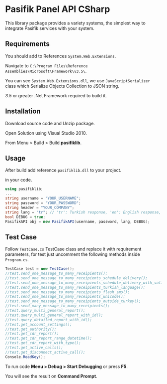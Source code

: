 # Pasifik Panel API CSharp
This library package provides a variety systems, the simplest way to integrate Pasifik services with your system.

## Requirements
You should add to References `System.Web.Extensions`.

Navigate to `C:\Program Files\Reference Assemblies\Microsoft\Framework\v3.5\`.

You can see `System.Web.Extensions.dll`, we use `JavaScriptSerializer` class which Serialize Objects Collection to JSON string.

*3.5* or greater .Net Framework required to build it.

## Installation
Download source code and Unzip package.

Open Solution using Visual Studio 2010.

From Menu > Build > Build **pasifiklib**.

## Usage
After build add reference `pasifiklib.dll` to your project.

in your code.
```csharp
using pasifiklib;
...
string username = "YOUR_USERNAME";
string password = "YOUR_PASSWORD";
string header = "YOUR_COMPANY";
string lang = "tr"; // 'tr': Turkish response, 'en': English response, 'ar': Arabic response.
bool DEBUG = true;
PasifikAPI obj = new PasifikAPI(username, password, lang, DEBUG);
```
## Test Case
Follow `TestCase.cs` TestCase class and replace it with requirement parameters, for test just uncomment the following methods inside `Program.cs`.

```csharp
TestCase test = new TestCase();
//test.send_one_message_to_many_receipients();
//test.send_one_message_to_many_receipients_schedule_delivery();
//test.send_one_message_to_many_receipients_schedule_delivery_with_validity_period();
//test.send_one_message_to_many_receipients_turkish_language();
//test.send_one_message_to_many_receipients_flash_sms();
//test.send_one_message_to_many_receipients_unicode();
//test.send_one_message_to_many_receipients_outside_turkey();
//test.send_many_message_to_many_receipients();
//test.query_multi_general_report();
//test.query_multi_general_report_with_id();
//test.query_detailed_report_with_id();
//test.get_account_settings();
//test.get_authority();
//test.get_cdr_report();
//test.get_cdr_report_range_datetime();
//test.get_cdr_report_with_type();
//test.get_active_calls();
//test.get_disconnect_active_call();
Console.ReadKey();
```
To run code **Menu > Debug > Start Debugging** or press **F5**.

You will see the result on **Command Prompt**.
